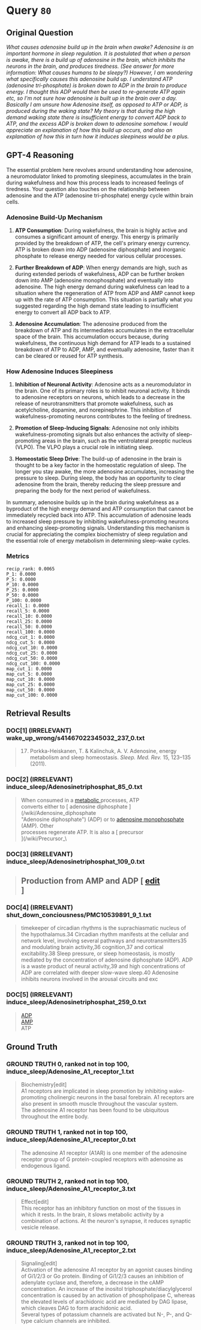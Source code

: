 # Query `80`

## Original Question

*What causes adenosine build up in the brain when awake?
Adenosine is an important hormone in sleep regulation. It is postulated that when a person is awake, there is a build up of adenosine in the brain, which inhibits the neurons in the brain, and produces tiredness. (See answer for more information: What causes humans to be sleepy?)
However, I am wondering what specifically causes this adenosine build up. I understand ATP (adenosine tri-phosphate) is broken down to ADP in the brain to produce energy. I thought this ADP would then be used to re-generate ATP again etc, so I'm not sure how adenosine is built up in the brain over a day.
Basically I am unsure how Adenosine itself, as opposed to ATP or ADP, is produced during the waking state?
My theory is that during the high demand waking state there is insufficient energy to convert ADP back to ATP, and the excess ADP is broken down to adenosine somehow.
I would appreciate an explanation of how this build up occurs, and also an explanation of how this in turn how it induces sleepiness would be a plus.*

## GPT-4 Reasoning

The essential problem here revolves around understanding how adenosine, a neuromodulator linked to promoting sleepiness, accumulates in the brain during wakefulness and how this process leads to increased feelings of tiredness. Your question also touches on the relationship between adenosine and the ATP (adenosine tri-phosphate) energy cycle within brain cells.

### Adenosine Build-Up Mechanism

1. **ATP Consumption**: During wakefulness, the brain is highly active and consumes a significant amount of energy. This energy is primarily provided by the breakdown of ATP, the cell's primary energy currency. ATP is broken down into ADP (adenosine diphosphate) and inorganic phosphate to release energy needed for various cellular processes.

2. **Further Breakdown of ADP**: When energy demands are high, such as during extended periods of wakefulness, ADP can be further broken down into AMP (adenosine monophosphate) and eventually into adenosine. The high energy demand during wakefulness can lead to a situation where the regeneration of ATP from ADP and AMP cannot keep up with the rate of ATP consumption. This situation is partially what you suggested regarding the high demand state leading to insufficient energy to convert all ADP back to ATP.

3. **Adenosine Accumulation**: The adenosine produced from the breakdown of ATP and its intermediates accumulates in the extracellular space of the brain. This accumulation occurs because, during wakefulness, the continuous high demand for ATP leads to a sustained breakdown of ATP to ADP, AMP, and eventually adenosine, faster than it can be cleared or reused for ATP synthesis.

### How Adenosine Induces Sleepiness

1. **Inhibition of Neuronal Activity**: Adenosine acts as a neuromodulator in the brain. One of its primary roles is to inhibit neuronal activity. It binds to adenosine receptors on neurons, which leads to a decrease in the release of neurotransmitters that promote wakefulness, such as acetylcholine, dopamine, and norepinephrine. This inhibition of wakefulness-promoting neurons contributes to the feeling of tiredness.

2. **Promotion of Sleep-Inducing Signals**: Adenosine not only inhibits wakefulness-promoting signals but also enhances the activity of sleep-promoting areas in the brain, such as the ventrolateral preoptic nucleus (VLPO). The VLPO plays a crucial role in initiating sleep.

3. **Homeostatic Sleep Drive**: The build-up of adenosine in the brain is thought to be a key factor in the homeostatic regulation of sleep. The longer you stay awake, the more adenosine accumulates, increasing the pressure to sleep. During sleep, the body has an opportunity to clear adenosine from the brain, thereby reducing the sleep pressure and preparing the body for the next period of wakefulness.

In summary, adenosine builds up in the brain during wakefulness as a byproduct of the high energy demand and ATP consumption that cannot be immediately recycled back into ATP. This accumulation of adenosine leads to increased sleep pressure by inhibiting wakefulness-promoting neurons and enhancing sleep-promoting signals. Understanding this mechanism is crucial for appreciating the complex biochemistry of sleep regulation and the essential role of energy metabolism in determining sleep-wake cycles.

### Metrics

```
recip_rank: 0.0065
P_1: 0.0000
P_5: 0.0000
P_10: 0.0000
P_25: 0.0000
P_50: 0.0000
P_100: 0.0000
recall_1: 0.0000
recall_5: 0.0000
recall_10: 0.0000
recall_25: 0.0000
recall_50: 0.0000
recall_100: 0.0000
ndcg_cut_1: 0.0000
ndcg_cut_5: 0.0000
ndcg_cut_10: 0.0000
ndcg_cut_25: 0.0000
ndcg_cut_50: 0.0000
ndcg_cut_100: 0.0000
map_cut_1: 0.0000
map_cut_5: 0.0000
map_cut_10: 0.0000
map_cut_25: 0.0000
map_cut_50: 0.0000
map_cut_100: 0.0000
```

## Retrieval Results

### DOC[1] (IRRELEVANT) wake_up_wrong/s41467022345032_237_0.txt
> 17. Porkka-Heiskanen, T. & Kalinchuk, A. V. Adenosine, energy metabolism and sleep homeostasis. _Sleep. Med. Rev._ 15, 123–135 (2011).

### DOC[2] (IRRELEVANT) induce_sleep/Adenosinetriphosphat_85_0.txt
> When consumed in a [ metabolic ](/wiki/Metabolism "Metabolism") processes, ATP<br>converts either to [ adenosine diphosphate ](/wiki/Adenosine_diphosphate<br>"Adenosine diphosphate") (ADP) or to [ adenosine monophosphate<br>](/wiki/Adenosine_monophosphate "Adenosine monophosphate") (AMP). Other<br>processes regenerate ATP. It is also a [ precursor<br>](/wiki/Precursor_\

### DOC[3] (IRRELEVANT) induce_sleep/Adenosinetriphosphat_109_0.txt
> ##  Production from AMP and ADP  [  [ edit<br>](/w/index.php?title=Adenosine_triphosphate&action=edit&section=5 "Edit<br>section: Production from AMP and ADP") ]

### DOC[4] (IRRELEVANT) shut_down_conciousness/PMC10539891_9_1.txt
> timekeeper of circadian rhythms is the suprachiasmatic nucleus of the hypothalamus.34 Circadian rhythm manifests at the cellular and network level, involving several pathways and neurotransmitters35 and modulating brain activity,36 cognition,37 and cortical excitability.38 Sleep pressure, or sleep homeostasis, is mostly mediated by the concentration of adenosine diphosphate (ADP). ADP is a waste product of neural activity,39 and high concentrations of ADP are correlated with deeper slow-wave sleep.40 Adenosine inhibits neurons involved in the arousal circuits and exc

### DOC[5] (IRRELEVANT) induce_sleep/Adenosinetriphosphat_259_0.txt
> [ ADP ](/wiki/Adenosine_diphosphate "Adenosine diphosphate")<br> [ AMP ](/wiki/Adenosine_monophosphate "Adenosine monophosphate")<br> ATP


## Ground Truth

### GROUND TRUTH 0, ranked not in top 100, induce_sleep/Adenosine_A1_receptor_1.txt
> Biochemistry[edit]<br>A1 receptors are implicated in sleep promotion by inhibiting wake-promoting cholinergic neurons in the basal forebrain. A1 receptors are also present in smooth muscle throughout the vascular system.<br>The adenosine A1 receptor has been found to be ubiquitous throughout the entire body.

### GROUND TRUTH 1, ranked not in top 100, induce_sleep/Adenosine_A1_receptor_0.txt
> The adenosine A1 receptor (A1AR)  is one member of the adenosine receptor group of G protein-coupled receptors with adenosine as endogenous ligand.

### GROUND TRUTH 2, ranked not in top 100, induce_sleep/Adenosine_A1_receptor_3.txt
> Effect[edit]<br>This receptor has an inhibitory function on most of the tissues in which it rests. In the brain, it slows metabolic activity by a combination of actions. At the neuron's synapse, it reduces synaptic vesicle release.

### GROUND TRUTH 3, ranked not in top 100, induce_sleep/Adenosine_A1_receptor_2.txt
> Signaling[edit]<br>Activation of the adenosine A1 receptor by an agonist causes binding of Gi1/2/3 or Go protein. Binding of Gi1/2/3 causes an inhibition of adenylate cyclase and, therefore, a decrease in the cAMP concentration. An increase of the inositol triphosphate/diacylglycerol concentration is caused by an activation of phospholipase C, whereas the elevated levels of arachidonic acid are mediated by DAG lipase, which cleaves DAG to form arachidonic acid.<br>Several types of potassium channels are activated but N-, P-, and Q-type calcium channels are inhibited.
